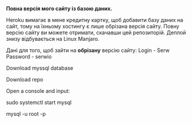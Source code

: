 **Повна версія мого сайту із базою даних.**

Heroku вимагає в мене кредитну картку, щоб добавити базу даних на сайт, тому на їхньому хостингу є лише обрізана версія сайту. 
Повну версію сайту ви можете отримати, скачавши цей репозиторій. Деплой знизу відбувається на Linux Manjaro.

Дані для того, щоб зайти на **обрізану** версію сайту:
Login - Serw
Password - serwio

Download myssql database

Download repo

Open a console and input:

sudo systemctl start mysql

mysql -u root -p

